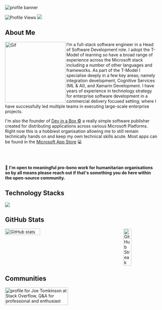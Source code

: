 ![profile banner](https://github.com/JoeTomkinson/JoeTomkinson/assets/17493722/aaefd9f3-94fc-427f-8ec8-f8781c25d27b)


![Profile Views](https://komarev.com/ghpvc/?username=JoeTomkinson&color=blue)  <a href="mailto:hello@joetomkinson.dev?"><img src="https://img.shields.io/badge/Email-Hello%40joetomkinson.dev-red"/></a> 

## About Me

<img align="left" alt="Gif" src="https://user-images.githubusercontent.com/17493722/187396410-415e8cf8-ffdf-4b49-b088-109ae94d9d35.gif" width="200" />

I’m a full-stack software engineer in a Head of Software Development role. I adopt the T-Model of learning so have a broad range of experience across the Microsoft stack including a number of other languages and frameworks. As part of the T-Model I specialise deeply in a few key areas; namely integration development, Cognitive Services (ML & AI), and Xamarin Development. I have years of experience in technology strategy for enterprise software development in a commercial delivery focused setting; where I have successfully led multiple teams in executing large-scale enterprise projects.

I'm also the founder of [Dev in a Box ©](https://devinabox.dev) a really simple software publisher created for distributing applications across various Microsoft Platforms. Right now this is a hobbiest organisation allowing me to still remain technically hands on and keep my own technical skills acute. Most apps can be found in the [Microsoft App Store](https://apps.microsoft.com/store/search?hl=en-gb&gl=GB&publisher=Dev%20in%20a%20Box) :computer:

<br/><br/>

:gem: **I'm open to meaningful pro-bono work for humanitarian organisations so by all means please reach out if that's something you do here within the open-source community.**

## Technology Stacks

<p align="left">
  <a href="https://devinabox.dev">
    <img src="https://skillicons.dev/icons?i=cs,dotnet,azure,astro,css,js,jquery,visualstudio,vscode,html" />
  </a>
</p>
 
## GitHub Stats
<div style="display: flex; justify-content: space-between;">
    <img src="https://github-readme-stats.vercel.app/api?username=JoeTomkinson&show_icons=true&theme=synthwave" alt="GitHub stats" width="48%" style="height: auto;">
    <a href="https://git.io/streak-stats" style="height: auto;">
        <img src="https://github-readme-streak-stats.herokuapp.com?user=JoeTomkinson&theme=synthwave" alt="GitHub Streak" width="48%" style="height: 100%;">
    </a>
</div>

## Communities
<a href="[https://stackoverflow.com/users/4486115/joetomks](https://stackoverflow.com/users/4486115/joetomks)"><img src="https://stackoverflow.com/users/flair/4486115.png" width="208" height="58" alt="profile for Joe Tomkinson at Stack Overflow, Q&amp;A for professional and enthusiast programmers" title="Joe Tomkinson at Stack Overflow, Q&amp;A for professional and enthusiast programmers"></a>
